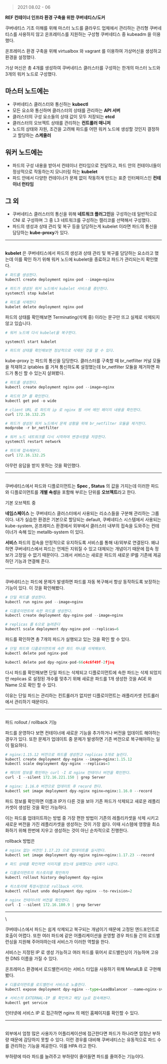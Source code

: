 > 2021 08.02 - 06 

**REF 컨테이너 인프라 환경 구축을 위한 쿠버네티스/도커**

쿠버네티스 기초 이해를 위해 마스터 노드를 클라우드 업체에서 관리하는 관리형 쿠버네티스를 사용하지 않고 온프레미스를 지원하는 구성형 쿠버네티스 중 kubeadm 을 이용했다. 

온프레미스 환경 구축을 위해 virtualbox 와 vagrant 를 이용하여 가상머신을 생성하고 환경을 설정했다. 

가상 머신은 총 4개를 생성하여 쿠버네티스 클러스터를 구성하는 한개의 마스터 노드와 3개의 워커 노드로 구성했다.

## 마스터 노드에는 
* 쿠버네티스 클러스터와 통신하는 **kubectl**
* 모든 요소와 통신하며 클러스터의 상태를 관리하는 **API 서버**
* 클러스터의 구성 요소들의 상태 값이 모두 저장되는 **etcd** 
* 클러스터의 오브젝트 상태를 관리하는 **컨트롤러 매니저**
* 노드의 상태와 자원, 조건을 고려해 파드를 어떤 워커 노드에 생성할 것인지 결정하고 할당하는 **스케줄러**

## 워커 노드에는
* 파드의 구성 내용을 받아서 컨테이너 런타임으로 전달하고, 파드 안의 컨테이너들이 정상적으로 작동하는지 모니터링 하는 **kubelet**
* 파드 안에서 다양한 컨테이너가 문제 없이 작동하게 만드는 표준 인터페이스인 **컨테이너 런타임**

## 그 외
* 쿠버네티스 클러스터의 통신을 위해 **네트워크 플러그인**을 구성하는데 일반적으로 CNI 로 구성하며 그 중 L3 네트워크를 구성하는 캘리코를 선택해서 구성했다. 
* 파드의 생성과 상태 관리 및 복구 등을 담당하는게 kubelet 이라면 파드의 통신을 담당하는 **kube-proxy**가 있다. 
  
---

\
**kubelet** 은 쿠버네티스에서 파드의 생성과 상태 관리 및 복구를 담당하는 요소라고 했는데 이를 확인 하기 위해 워커 노드에 kubelet을 종료하고 파드가 관리되는지 확인했다.

```python
# 파드를 생성한다.
kubectl create deployment nginx-pod --image=nginx

# 파드가 생성된 워커 노드에서 kubelet 서비스를 중단한다.
systemctl stop kubelet

# 파드를 삭제한다
kubelet delete deployment nginx-pod

```
파드의 상태를 확인해보면 Terminating(삭제 중) 이라는 문구만 뜨고 실제로 삭제되지 않고 있습니다. 

```python
# 워커 노드에 다시 kubelet을 복구한다.

systemctl start kubelet

# 파드의 상태를 확인해보면 정상적으로 삭제된 것을 알 수 있다. 
```
kube-proxy 는 파드의 통신을 담당한다. 클러스터를 구축할 때 br_netfilter 커널 모듈을 적재하고 iptables 를 거쳐 통신하도록 설정했는데 br_netfilter 모듈을 제거하면 파드가 통신 할 수 있는지 살펴봤다.

```python
# 파드를 생성한다.
kubectl create deployment nginx-pod --image=nginx

# 파드의 IP 를 확인한다.
kubectl get pod -o wide

# client URL 로 파드의 ip 로 nginx 웹 서버 메인 페이지 내용을 확인한다.
curl 172.16.132.25

# 파드가 생성된 워커 노드에서 문제 상황을 위해 br_netfilter 모듈을 제거한다.
modprobe -r br_netfilter

# 워커 노드 네트워크를 다시 시작하여 변경사항을 저장한다.
systemctl restart network

# 파드에 접속해본다.
curl 172.16.132.25

```

아무런 응답을 받지 못하는 것을 확인했다. 


--- 
\
쿠버네티스에서 파드와 디플로이먼트는 **Spec , Status** 의 값을 가지는데 이러한 파드와 디플로이먼트를 **개별 속성**을 포함해 부르는 단위를 **오브젝트**라고 한다. 

기본 오브젝트 중 

**네임스페이스** 는 쿠버네티스 클러스터에서 사용되는 리소스들을 구분해 관리하는 그룹이다. 내가 실습한 환경은 기본으로 할당되는 default, 쿠베네티스 시스템에서 사용되는 kube-system, 온프레미스 환경에서 외부에서 클러스터 내부의 접속을 도와주는 컨테이너가 속해 있는 metallb-system 이 있다.

**서비스** 파드의 접속을 안정적으로 유지하도록 서비스를 통해 내/외부로 연결된다. 왜냐하면 쿠버네티스에서 파드는 언제든 지워질 수 있고 대체되는 개념이기 때문에 접속 정보가 고정일 수 없기 때문이다. 그래서 서비스는 새로운 파드의 새로운 IP를 기존에 제공하던 기능과 연결해 준다. 

___
\
쿠버네티스는 파드에 문제가 발생하면 파드를 자동 복구해서 항상 동작하도록 보장하는 기능이 있다. 이 것을 확인해봤다. 

```python
# 단일 파드를 생성한다. 
kubectl run nginx-pod --image=nginx

# 디플로이먼트에 속한 파드를 생성한다. 
kubectl create deployment dpy-nginx-pod --image=nginx

# replicas 를 6으로 늘려준다
kubectl scale deployment dpy-nginx-pod --replicas=6

```

파드를 확인하면 총 7개의 파드가 실행되고 있는 것을 확인 할 수 있다.

```python
# 단일 파드와 디플로이먼트에 속한 파드 하나를 삭제해보자.
kubectl delete pod nginx-pod

kubectl delete pod dpy-nginx-pod-66c4c6f49f-2fjsq

```

다시 파드를 확인해보면 단일 파드는 삭제되고 디플로이먼트에 속한 파드는 삭제 되었지만 replicas 로 설정된 개수를 맞추기 위해 새로운 파드를 1개 생성한 것을 AGE 와 Name 으로 확인 할 수 있다. 

이유는 단일 파드는 관리하는 컨트롤러가 없지만 디플로이먼트는 래플리카셋 컨트롤러에서 관리하기 때문이다. 

---
\
파드 rollout / rollback 기능 

파드를 운영하다 보면 컨테이너에 새로운 기능을 추가하거나 버전을 업데이트 해야하는 경우가 있다. 또한 문제가 업데이트 중 문제가 발생하면 기존 버전으로 복구해야하는 일이 필요하다. 

```python
# nginx:1.15.12 버전으로 파드를 생성한고 replicas 3개로 늘린다.
kubectl create deployment dpy-nginx --image=nginx:1.15.12
kubectl scale deployment dpy-nginx --replicas=3

# 헤더의 정보를 확인하는 curl -I 로 nginx 컨테이너 버전을 확인한다.
curl -I --silent 172.16.221.150 | grep Server

# nginx: 1.16.0 버전으로 업데이트 후 record 한다.
kubectl set image deployment dpy-nginx nginx=nginx:1.16.0 --record

```

파드 정보를 확인하면 이름과 IP가 다른 것을 보아 기존 파드가 삭제되고 새로운 레플리카셋이 생성된 것을 확인 가능하다.

이는 파드를 업데이트하는 방법 중 가장 편한 방법이 기존의 레플리카셋을 삭제 시키고 새로운 버전을 가진 레플리카셋을 생성하는 것이 가장 쉽다. 이때 시스템에 영향을 최소화하기 위해 한번에 지우고 생성하는 것이 아닌 순차적으로 진행한다. 

rollback 방법은

```python
# nginx 없는 버전인 1.17.23 으로 업데이트를 실시한다.
kubectl set image deployment dpy-nginx nginx=nginx:1.17.23 --record

# 파드 상태를 확인하면 이미지를 받는데 실패했다는 상태가 나온다. 

# 디플로이먼트의 히스토리를 확인하자
kubectl rollout history deployment dpy-nginx 

# 히스토리에 특정시점으로 rollback 시키자.
kubectl rollout undo deployment dpy-nginx --to-revision=2

# nginx 컨테이너의 버전을 확인한다.
curl -I --silent 172.16.180.9 | grep Server
```

---
\

쿠버테니스에서 파드는 쉽게 삭제되고 복구되는 개념이기 때문에 고정된 엔드포인트로 호출이 어렵다. 또한 여러 파드에 같은 어플리케이션을 운영할 경우 파드들 간의 로드밸런싱을 지원해 주어야하는데 서비스가 이러한 역할을 한다. 

서비스는 지정된 IP 로 생성 가능하고 여러 파드를 묶어서 로드밸런싱이 가능하며 고유한 DNS 이름을 가질 수 있다.

온프레미스 환경에서 로드밸런서라는 서비스 타입을 사용하기 위해 MetalLB 로 구현해봤다.

```python
# 디플로이먼트를 로드밸런서 서비스로 노출한다.
kubectl expose deployment dpy-nginx --type=LoadBalancer --name=nginx-svc --prot=80

# 서비스의 EXTERNAL-IP 를 확인하고 해당 ip로 접속해본다.
kubectl get service

```

인터넷에 서비스 IP 로 접근하면 nginx 의 메인 홈페이지를 확인할 수 있다.

---
\
외부에서 엄청 많은 사용자가 어플리케이션에 접근한다면 파드가 하나라면 엄청난 부하량 때문에 감당하지 못할 수 있다. 이런 경우를 대비해 쿠버네티스는 유동적으로 파드 수를 관리하는 기능을 제공한다. 이를 HPA 라고 한다. 

부하량에 따라 파드를 늘려주고 부하량이 줄어들면 파드를 줄여주는 기능이다. 

